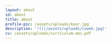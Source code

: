 ```yaml
---
layout: about
id: about
title: about
profile-pic: /assets/uploads/keur.jpg
description: '![](/assets/uploads/cvweb.jpg)'
cv: /assets/uploads/curriculum-emc.pdf
---
```


